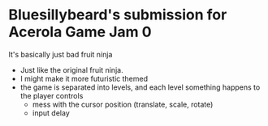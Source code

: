 # Bluesillybeard's submission for Acerola Game Jam 0

It's basically just bad fruit ninja

- Just like the original fruit ninja.
- I might make it more futuristic themed
- the game is separated into levels, and each level something happens to the player controls
    - mess with the cursor position (translate, scale, rotate)
    - input delay